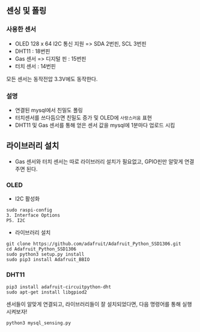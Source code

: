 ## 센싱 및 폴링

### 사용한 센서

- OLED 128 x 64 I2C 통신 지원 => SDA 2번핀, SCL 3번핀
- DHT11 : 18번핀
- Gas 센서 => 디지털 핀 : 15번핀
- 터치 센서 : 14번핀

모든 센서는 동작전압 3.3V에도 동작한다.

### 설명

- 연결된 mysql에서 친밀도 폴링
- 터치센서를 쓰다듬으면 친밀도 증가 및 OLED에 `사랑스러움` 표현
- DHT11 및 Gas 센서를 통해 얻은 센서 값을 mysql에 1분마다 업로드 시킴

## 라이브러리 설치

- Gas 센서와 터치 센서는 따로 라이브러리 설치가 필요없고, GPIO핀만 알맞게 연결주면 된다.

### OLED

- I2C 활성화

```
sudo raspi-config
3. Interface Options
P5. I2C
```

- 라이브러리 설치

```
git clone https://github.com/adafruit/Adafruit_Python_SSD1306.git
cd Adafruit_Python_SSD1306
sudo python3 setup.py install
sudo pip3 install Adafruit_BBIO
```

### DHT11

```
pip3 install adafruit-circuitpython-dht
sudo apt-get install libgpiod2
```

센서들이 알맞게 연결되고, 라이브러리들이 잘 설치되었다면, 다음 명령어를 통해 실행시켜보자!

```
python3 mysql_sensing.py
```
